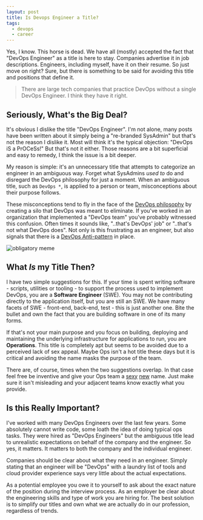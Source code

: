 ```yaml
---
layout: post
title: Is Devops Engineer a Title?
tags:
  - devops
  - career
---
```

Yes, I know. This horse is dead. We have all (mostly) accepted the fact that "DevOps Engineer" as a title is here to stay.  Companies advertise it in job descriptions. Engineers, including myself, have it on their resume.  So just move on right? Sure, but there is something to be said for avoiding this title and positions that define it.  

> There are large tech companies that practice DevOps without a single DevOps Engineer.  I think they have it right.

## Seriously, What's the Big Deal?
It's obvious I dislike the title "DevOps Engineer". I'm not alone, many posts have been written about it simply being a "re-branded SysAdmin" but that's not the reason I dislike it.  Most will think it's the typical objection: "DevOps iS a PrOCeSs!" But that's not it either. Those reasons are a bit superficial and easy to remedy, I think the issue is a bit deeper.

My reason is simple: it's an unnecessary title that attempts to categorize an engineer in an ambiguous way. Forget what SysAdmins _used to_ do and disregard the DevOps philosophy for just a moment.  When an ambiguous title, such as `DevOps *`, is applied to a person or team, misconceptions about their purpose follows. 

These misconceptions tend to fly in the face of the [DevOps philosophy](https://en.wikipedia.org/wiki/DevOps) by creating a silo that DevOps was meant to eliminate.  If you've worked in an organization that implemented a "DevOps team" you've probably witnessed this confusion.  Often times it sounds like, "..that's DevOps' job" or "..that's not what DevOps does". Not only is this frustrating as an engineer, but also signals that there is a [DevOps Anti-pattern](https://web.devopstopologies.com/#anti-type-b) in place.

![obligatory meme](https://i.redd.it/v96d297rszmy.jpg)

## What _Is_ my Title Then?
I have two simple suggestions for this.  If your time is spent writing software - scripts, utilities or tooling - to support the process used to implement DevOps, you are a **Software Engineer** (SWE). You may not be contributing directly to the application itself, but you are still an SWE.  We have many facets of SWE - front-end, back-end, test - this is just another one.  Bite the bullet and own the fact that you are building software in one of its many forms.

If that's not your main purpose and you focus on building, deploying and maintaining the underlying infrastructure for applications to run, you are **Operations**. This title is completely apt but seems to be avoided due to a perceived lack of sex appeal. Maybe Ops isn't a hot title these days but it is critical and avoiding the name masks the purpose of the team.

There are, of course, times when the two suggestions overlap.  In that case feel free be inventive and give your Ops team a [sexy](https://engineering.fb.com/category/production-engineering/) [new](https://sre.google/) name.  Just make sure it isn't misleading and your adjacent teams know exactly what you provide.

## Is this Really Important?
I've worked with many DevOps Engineers over the last few years.  Some absolutely cannot write code, some loath the idea of doing typical ops tasks.  They were hired as "DevOps Engineers" but the ambiguous title lead to unrealistic expectations on behalf of the company and the engineer.  So yes, it matters.  It matters to both the company and the individual engineer.

Companies should be clear about what they need in an engineer. Simply stating that an engineer will be "DevOps" with a laundry list of tools and cloud provider experience says very little about the actual expectations.  

As a potential employee you owe it to yourself to ask about the exact nature of the position during the interview process.  As an employer be clear about the engineering skills and type of work you are hiring for. The best solution is to simplify our titles and own what we are actually do in our profession, regardless of trends.

